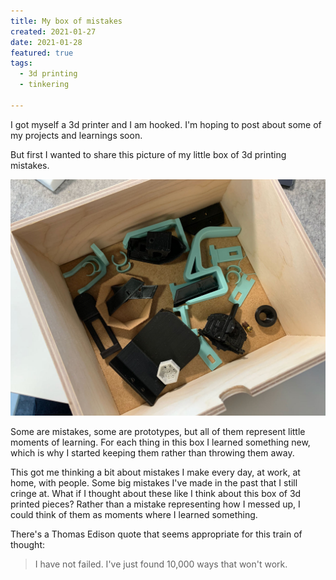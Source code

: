 ```yaml
---
title: My box of mistakes
created: 2021-01-27
date: 2021-01-28
featured: true
tags:
  - 3d printing
  - tinkering

---
```


I got myself a 3d printer and I am hooked. I'm hoping to post about some of my projects and learnings soon.

But first I wanted to share this picture of my little box of 3d printing mistakes.

<!-- excerpt -->

![Wooden box with various incomplete 3d printed objects](IMG_8298.jpeg)

Some are mistakes, some are prototypes, but all of them represent little moments of learning. For each thing in this box I learned something new, which is why I started keeping them rather than throwing them away.

This got me thinking a bit about mistakes I make every day, at work, at home, with people. Some big mistakes I've made in the past that I still cringe at. What if I thought about these like I think about this box of 3d printed pieces? Rather than a mistake representing how I messed up, I could think of them as moments where I learned something.

There's a Thomas Edison quote that seems appropriate for this train of thought:

> I have not failed. I've just found 10,000 ways that won't work.
